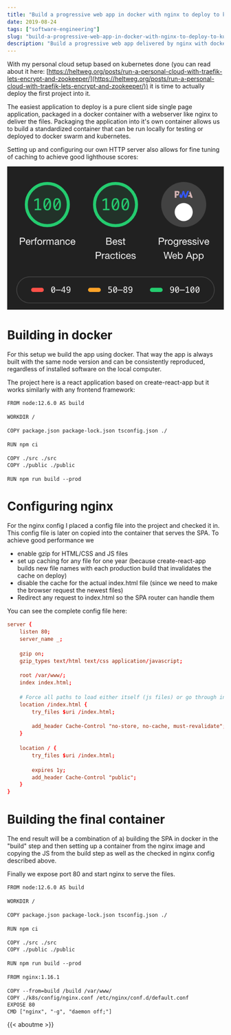 ```yaml
---
title: "Build a progressive web app in docker with nginx to deploy to kubernetes or docker swarm"
date: 2019-08-24
tags: ["software-engineering"]
slug: "build-a-progressive-web-app-in-docker-with-nginx-to-deploy-to-kubernetes-or-docker-swarm"
description: "Build a progressive web app delivered by nginx with docker to deploy it to docker swarm or kubernetes."
---
```


With my personal cloud setup based on kubernetes done (you can read about it here: [https://heltweg.org/posts/run-a-personal-cloud-with-traefik-lets-encrypt-and-zookeeper/](https://heltweg.org/posts/run-a-personal-cloud-with-traefik-lets-encrypt-and-zookeeper/)) it is time to actually deploy the first project into it. 

The easiest application to deploy is a pure client side single page application, packaged in a docker container with a webserver like nginx to deliver the files. Packaging the application into it's own container allows us to build a standardized container that can be run locally for testing or deployed to docker swarm and kubernetes.

Setting up and configuring our own HTTP server also allows for fine tuning of caching to achieve good lighthouse scores:

![Lighthouse scores, don't let the bugged checkmark fool you it passes the PWA tests ;)](/img/posts/build-a-progressive-web-app-in-docker-with-nginx-to-deploy-to-kubernetes-or-docker-swarm/scores.png#center)

# Building in docker
For this setup we build the app using docker. That way the app is always built with the same node version and can be consistently reproduced, regardless of installed software on the local computer.

The project here is a react application based on create-react-app but it works similarly with any frontend framework:

```docker
FROM node:12.6.0 AS build

WORKDIR /

COPY package.json package-lock.json tsconfig.json ./

RUN npm ci

COPY ./src ./src
COPY ./public ./public

RUN npm run build --prod
```

# Configuring nginx
For the nginx config I placed a config file into the project and checked it in. This config file is later on copied into the container that serves the SPA. To achieve good performance we

- enable gzip for HTML/CSS and JS files
- set up caching for any file for one year (because create-react-app builds new file names with each production build that invalidates the cache on deploy)
- disable the cache for the actual index.html file (since we need to make the browser request the newest files)
- Redirect any request to index.html so the SPA router can handle them

You can see the complete config file here:
```conf
server {
    listen 80;
    server_name _;

    gzip on;
    gzip_types text/html text/css application/javascript;

    root /var/www/;
    index index.html;

    # Force all paths to load either itself (js files) or go through index.html.
    location /index.html {
        try_files $uri /index.html;

        add_header Cache-Control "no-store, no-cache, must-revalidate";    
    }

    location / {
        try_files $uri /index.html;

        expires 1y;
        add_header Cache-Control "public";
    }
}
```

# Building the final container
The end result will be a combination of a) building the SPA in  docker in the "build" step and then setting up a container from the nginx image and copying the JS from the build step as well as the checked in nginx config described above.



Finally we expose port 80 and start nginx to serve the files.

```docker
FROM node:12.6.0 AS build

WORKDIR /

COPY package.json package-lock.json tsconfig.json ./

RUN npm ci

COPY ./src ./src
COPY ./public ./public

RUN npm run build --prod

FROM nginx:1.16.1

COPY --from=build /build /var/www/
COPY ./k8s/config/nginx.conf /etc/nginx/conf.d/default.conf
EXPOSE 80
CMD ["nginx", "-g", "daemon off;"]
```

{{< aboutme >}}
